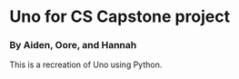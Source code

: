 # Uno for CS Capstone project
### By Aiden, Oore, and Hannah 

This is a recreation of Uno using Python.
